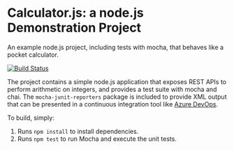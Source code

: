 Calculator.js: a node.js Demonstration Project
==============================================
An example node.js project, including tests with mocha, that behaves like
a pocket calculator.

[![Build Status](https://vospaziselflearning1.visualstudio.com/GitHub_LaunchAzureDevops/_apis/build/status/vinads.calculator?branchName=master)](https://vospaziselflearning1.visualstudio.com/GitHub_LaunchAzureDevops/_build/latest?definitionId=7&branchName=master)

The project contains a simple node.js application that exposes REST APIs
to perform arithmetic on integers, and provides a test suite with mocha
and chai.  The `mocha-junit-reporters` package is included to provide XML
output that can be presented in a continuous integration tool like
[Azure DevOps](https://azure.com/devops).

To build, simply:

1. Runs `npm install` to install dependencies.
2. Runs `npm test` to run Mocha and execute the unit tests.

